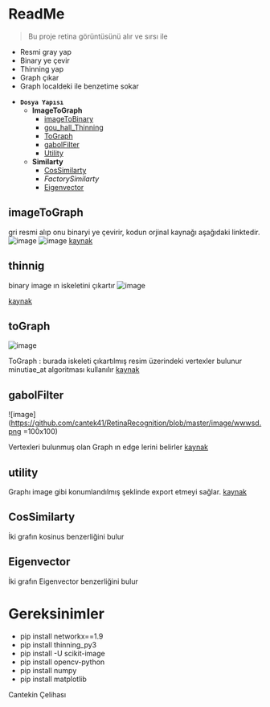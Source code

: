 # ReadMe

> Bu proje retina görüntüsünü alır ve sırsı ile

* Resmi gray yap
* Binary ye çevir
* Thinning yap
* Graph çıkar
* Graph localdeki ile benzetime sokar



- **`Dosya Yapısı`**
    - **ImageToGraph**
      - [imageToBinary](#imageToGraph)  
      - [gou_hall_Thinning](#thinnig)
      - [ToGraph](#toGraph)
      - [gabolFilter](#gabolFilter)
      - [Utility](#utility)
    - **Similarty**
      - [CosSimilarty](#CosSimilarty)
      - _FactorySimilarty_
      - [Eigenvector](#Eigenvector)
    


## imageToGraph
gri resmi alıp onu binaryi ye çevirir, kodun orjinal kaynağı aşağıdaki linktedir. 
![image](https://github.com/cantek41/RetinaRecognition/blob/master/image/A01_1.jpg) 
![image](https://github.com/cantek41/RetinaRecognition/blob/master/image/A01_1_bloodvessel.png) 
[kaynak](https://github.com/getsanjeev/retina-features/blob/master/bloodvessels.py)

## thinnig
binary image ın iskeletini çıkartır
![image](https://github.com/cantek41/RetinaRecognition/blob/master/image/graphh.png)

[kaynak](https://github.com/tastyminerals/thinning_py3)

## toGraph
![image](https://github.com/cantek41/RetinaRecognition/blob/master/image/wwwsde.png)

ToGraph : burada iskeleti çıkartılmış resim üzerindeki vertexler bulunur
minutiae_at algoritması kullanılır
[kaynak](https://github.com/rtshadow/biometrics/blob/master/crossing_number.py)

## gabolFilter
![image](https://github.com/cantek41/RetinaRecognition/blob/master/image/wwwsd.png =100x100)

Vertexleri bulunmuş olan Graph ın edge lerini belirler
[kaynak](http://scikit-image.org/docs/dev/auto_examples/edges/plot_skeleton.html#sphx-glr-auto-examples-edges-plot-skeleton-py)

## utility
Graphı image gibi konumlandılmış şeklinde export etmeyi sağlar.
[kaynak](https://github.com/05dirnbe/nefi.git)

## CosSimilarty
İki grafın kosinus benzerliğini bulur

## Eigenvector
İki grafın Eigenvector benzerliğini bulur 


# Gereksinimler
* pip install networkx==1.9
* pip install thinning_py3
* pip install -U scikit-image
* pip install opencv-python
* pip install numpy
* pip install matplotlib

Cantekin Çelihası